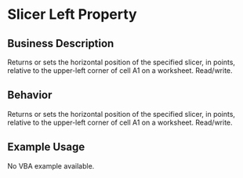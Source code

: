 # Slicer Left Property

## Business Description
Returns or sets the horizontal position of the specified slicer, in points, relative to the upper-left corner of cell A1 on a worksheet. Read/write.

## Behavior
Returns or sets the horizontal position of the specified slicer, in points, relative to the upper-left corner of cell A1 on a worksheet. Read/write.

## Example Usage
No VBA example available.